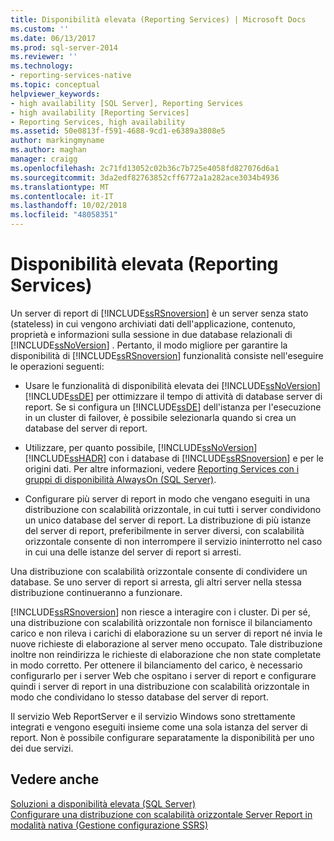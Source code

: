 ```yaml
---
title: Disponibilità elevata (Reporting Services) | Microsoft Docs
ms.custom: ''
ms.date: 06/13/2017
ms.prod: sql-server-2014
ms.reviewer: ''
ms.technology:
- reporting-services-native
ms.topic: conceptual
helpviewer_keywords:
- high availability [SQL Server], Reporting Services
- high availability [Reporting Services]
- Reporting Services, high availability
ms.assetid: 50e0813f-f591-4688-9cd1-e6389a3808e5
author: markingmyname
ms.author: maghan
manager: craigg
ms.openlocfilehash: 2c71fd13052c02b36c7b725e4058fd827076d6a1
ms.sourcegitcommit: 3da2edf82763852cff6772a1a282ace3034b4936
ms.translationtype: MT
ms.contentlocale: it-IT
ms.lasthandoff: 10/02/2018
ms.locfileid: "48058351"
---
```

# <a name="high-availability-reporting-services"></a>Disponibilità elevata (Reporting Services)
  Un server di report di [!INCLUDE[ssRSnoversion](../includes/ssrsnoversion-md.md)] è un server senza stato (stateless) in cui vengono archiviati dati dell'applicazione, contenuto, proprietà e informazioni sulla sessione in due database relazionali di [!INCLUDE[ssNoVersion](../includes/ssnoversion-md.md)] . Pertanto, il modo migliore per garantire la disponibilità di [!INCLUDE[ssRSnoversion](../includes/ssrsnoversion-md.md)] funzionalità consiste nell'eseguire le operazioni seguenti:  
  
-   Usare le funzionalità di disponibilità elevata dei [!INCLUDE[ssNoVersion](../includes/ssnoversion-md.md)] [!INCLUDE[ssDE](../includes/ssde-md.md)] per ottimizzare il tempo di attività di database server di report. Se si configura un [!INCLUDE[ssDE](../includes/ssde-md.md)] dell'istanza per l'esecuzione in un cluster di failover, è possibile selezionarla quando si crea un database del server di report.  
  
-   Utilizzare, per quanto possibile, [!INCLUDE[ssNoVersion](../includes/ssnoversion-md.md)] [!INCLUDE[ssHADR](../includes/sshadr-md.md)] con i database di [!INCLUDE[ssRSnoversion](../includes/ssrsnoversion-md.md)] e per le origini dati. Per altre informazioni, vedere [Reporting Services con i gruppi di disponibilità AlwaysOn &#40;SQL Server&#41;](../database-engine/availability-groups/windows/reporting-services-with-always-on-availability-groups-sql-server.md).  
  
-   Configurare più server di report in modo che vengano eseguiti in una distribuzione con scalabilità orizzontale, in cui tutti i server condividono un unico database del server di report. La distribuzione di più istanze del server di report, preferibilmente in server diversi, con scalabilità orizzontale consente di non interrompere il servizio ininterrotto nel caso in cui una delle istanze del server di report si arresti.  
  
 Una distribuzione con scalabilità orizzontale consente di condividere un database. Se uno server di report si arresta, gli altri server nella stessa distribuzione continueranno a funzionare.  
  
 [!INCLUDE[ssRSnoversion](../includes/ssrsnoversion-md.md)] non riesce a interagire con i cluster. Di per sé, una distribuzione con scalabilità orizzontale non fornisce il bilanciamento carico e non rileva i carichi di elaborazione su un server di report né invia le nuove richieste di elaborazione al server meno occupato. Tale distribuzione inoltre non reindirizza le richieste di elaborazione che non state completate in modo corretto. Per ottenere il bilanciamento del carico, è necessario configurarlo per i server Web che ospitano i server di report e configurare quindi i server di report in una distribuzione con scalabilità orizzontale in modo che condividano lo stesso database del server di report.  
  
 Il servizio Web ReportServer e il servizio Windows sono strettamente integrati e vengono eseguiti insieme come una sola istanza del server di report. Non è possibile configurare separatamente la disponibilità per uno dei due servizi.  
  
## <a name="see-also"></a>Vedere anche  
 [Soluzioni a disponibilità elevata &#40;SQL Server&#41;](../sql-server/failover-clusters/high-availability-solutions-sql-server.md)   
 [Configurare una distribuzione con scalabilità orizzontale Server Report in modalità nativa &#40;Gestione configurazione SSRS&#41;](install-windows/configure-a-native-mode-report-server-scale-out-deployment.md)  
  
  
